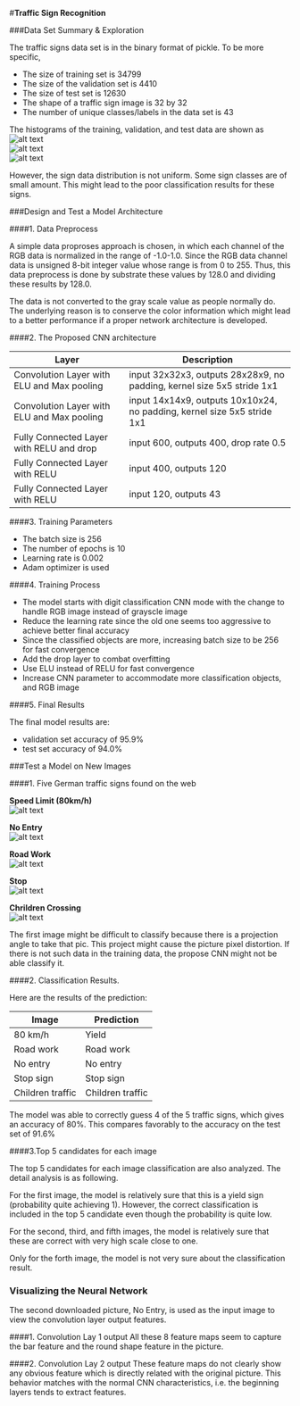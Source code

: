 #**Traffic Sign Recognition** 


[//]: # (Image References)
[image1]: ./training.png "training hist"
[image2]: ./validation.png "validation hist"
[image3]: ./test.png "test hist"

[image4]: ./traffic-signs-data/sign_limit80_5.jpg "Traffic Sign 1"
[image5]: ./traffic-signs-data/sign_no_entry_17.jpg "Traffic Sign 2"
[image6]: ./traffic-signs-data/sign0_roadWork_25.jpg "Traffic Sign 3"
[image7]: ./traffic-signs-data/sign3_stop_14.jpg "Traffic Sign 4"
[image8]: ./traffic-signs-data/sign-children-traffic-28.jpg "Traffic Sign 5"


###Data Set Summary & Exploration

The traffic signs data set is in the binary format of pickle.  To be more specific, 

* The size of training set is 34799
* The size of the validation set is 4410
* The size of test set is 12630
* The shape of a traffic sign image is 32 by 32
* The number of unique classes/labels in the data set is 43

The histograms of the training, validation, and test data are shown as  
![alt text][image1]  
![alt text][image2]   
![alt text][image3]   

However, the sign data distribution is not uniform.  Some sign classes are of small amount.  This might lead to the poor classification results for these signs.

###Design and Test a Model Architecture


####1. Data Preprocess

A simple data proproses approach is chosen, in which each channel of the RGB data is normalized in the range of -1.0-1.0.  Since the RGB data channel data is unsigned 8-bit integer value whose range is from 0 to 255.  Thus, this data preprocess is done by substrate these values by 128.0 and dividing these results by 128.0.

The data is not converted to the gray scale value as people normally do.  The underlying reason is to conserve the color information which might lead to a better performance if a proper network architecture is developed. 


####2. The Proposed CNN architecture

 Layer                 |     Description	        					
 ---------------------|---------------------------------------------  
 Convolution Layer with ELU and Max pooling | input 32x32x3, outputs 28x28x9, no padding, kernel size 5x5  stride 1x1   
 Convolution Layer with ELU and Max pooling | input 14x14x9, outputs 10x10x24, no padding, kernel size 5x5  stride 1x1   	
 Fully Connected Layer with RELU and drop	| input 600, outputs 400, drop rate 0.5							
 Fully Connected Layer with RELU 	        | input 400, outputs 120		
 Fully Connected Layer with RELU 	        | input 120, outputs 43				


####3. Training Parameters

* The batch size is 256
* The number of epochs is 10
* Learning rate is 0.002
* Adam optimizer is used

####4. Training Process

* The model starts with digit classification CNN mode with the change to handle RGB image instead of grayscle image
* Reduce the learning rate since the old one seems too aggressive to achieve better final accuracy
* Since the classified objects are more, increasing batch size to be 256 for fast convergence
* Add the drop layer to combat overfitting
* Use ELU instead of RELU for fast convergence
* Increase CNN parameter to accommodate more classification objects, and RGB image  


####5. Final Results 

The final model results are:
* validation set accuracy of 95.9% 
* test set accuracy of 94.0%
 

###Test a Model on New Images

####1. Five German traffic signs found on the web 

**Speed Limit (80km/h)**  
![alt text][image4]   
   
**No Entry**  
![alt text][image5]   

**Road Work**   
![alt text][image6]   

**Stop**   
![alt text][image7]   
   
**Chrildren Crossing**   
![alt text][image8]

The first image might be difficult to classify because there is a projection angle to take that pic.  This project might cause the picture pixel distortion.  If there is not such data in the training data, the propose CNN might not be able classify it. 

####2. Classification Results.

Here are the results of the prediction:

| Image | Prediction        					  
| ----- | -----------  
80 km/h	| Yield 
Road work | Road work 	
No entry  | No entry
Stop sign | Stop sign		 
Children traffic | Children traffic     		 


The model was able to correctly guess 4 of the 5 traffic signs, which gives an accuracy of 80%. This compares favorably to the accuracy on the test set of 91.6%

####3.Top 5 candidates for each image 

The top 5 candidates for each image classification are also analyzed. The detail analysis is as following.

For the first image, the model is relatively sure that this is a yield sign (probability quite achieving 1).  However, the correct classification is included in the top 5 candidate even though the probability is quite low.

For the second, third, and fifth images, the model is relatively sure that these are correct with very high scale close to one.

Only for the forth image, the model is not very sure about the classification result.

### Visualizing the Neural Network 

The second downloaded picture, No Entry, is used as the input image to view the convolution layer output features.

####1. Convolution Lay 1 output
All these 8 feature maps seem to capture the bar feature and the round shape feature in the picture.

####2. Convolution Lay 2 output
These feature maps do not clearly show any obvious feature which is directly related with the original picture.  This behavior matches with the normal CNN characteristics, i.e. the beginning layers tends to extract features.